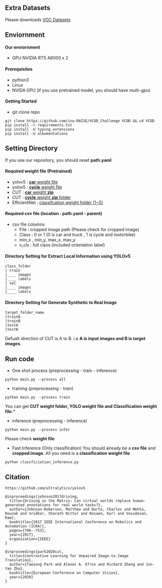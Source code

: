 ## Extra Datasets

Please downloads <a href='https://fcav.engin.umich.edu/projects/driving-in-the-matrix'>VOC Datasets</a>

## Enviornment

#### Our enviornment
- GPU NVIDIA RTS A6000 x 2
#### Prerequisites
- python3
- Linux
- NVIDA GPU (if you use pretrained model, you should have multi-gpu)
#### Getting Started
- git clone repo
```
git clone https://github.com/inu-RAISE/VCOD_Challenge VCOD && cd VCOD
pip install -r requirements.txt
pip install -U typing_extensions
pip install -U albumentations
```
## Setting Directory
If you use our repository, you should reset **path.yaml**

#### Required weight file (Pretrained)
- yolov5 :  <a href='https://drive.google.com/file/d/1pvCgh97NLJ0qfZpq8tUnpyosqoqX1FRa/view?usp=sharing'>**car** weight file</a>
- yolov5 : <a href='https://drive.google.com/file/d/1520eFOqhCOyvWlXdQf9GusIHkLnIRMui/view?usp=sharing'>**cycle** weight file</a>
- CUT : <a href='https://drive.google.com/file/d/1JlkQxBHxHFDGxbWjq3KR2ReoRHWAQGMc/view?usp=sharing'>**car** weight **zip** </a>
- CUT : <a href='https://drive.google.com/file/d/1H8QdT-fOEj-BvlGgc8XFiMSsWROqbrt7/view?usp=sharing'>**cycle** weight **zip** folder</a>
- EfficientNet : <a href='https://drive.google.com/drive/folders/1uPxwFl5-Eq_-2AFvZNvZ_r_Awpx95ida?usp=sharing'>classifcation weight folder (1~5) </a>

#### Required csv file (location : path.yaml - parent)
- csv file columns
  - File : cropped image path (Please check for cropped image)
  - Class : 0 or 1 (0 is car and truck , 1 is cycle and motorbike)
  - min_x , min_y, max_x, max_y
  - v_cls : full class (included orientation label)

#### Directory Setting for Extract Local Information using YOLOv5
```
class_folder
| train
|____ images
|____ labels
| val
|____ images
|____ labels
```
#### Directory Setting for Generate Synthetic to Real Image
```
target_folder_name
|trainA
|trainB
|testA
|testB
```
Defualt direction of CUT  is A to B. i.e **A is input images and B is target images**.

## Run code

- One shot process (preprocessing - train - inference)
 ```
 python main.py --process all 
```
- training (preprocessing - train)
```
python main.py --process train
```
You can get **CUT weight folder, YOLO weight file and Classification weight file.***
- inference (preprocessing - inference)
```
python main.py --process infer
```
Please check **weight file**
- Fast Inference (Only classification)
You should already be a **csv file** and **cropped image**. All you need is a **classification weight file**
```
python classficiation_inference.py
```
## Citation

```
https://github.com/ultralytics/yolov5

@inproceedings{johnson2017driving,
  title={Driving in the Matrix: Can virtual worlds replace human-generated annotations for real world tasks?},
  author={Johnson-Roberson, Matthew and Barto, Charles and Mehta, Rounak and Sridhar, Sharath Nittur and Rosaen, Karl and Vasudevan, Ram},
  booktitle={2017 IEEE International Conference on Robotics and Automation (ICRA)},
  pages={746--753},
  year={2017},
  organization={IEEE}
}

@inproceedings{park2020cut,
  title={Contrastive Learning for Unpaired Image-to-Image Translation},
  author={Taesung Park and Alexei A. Efros and Richard Zhang and Jun-Yan Zhu},
  booktitle={European Conference on Computer Vision},
  year={2020}
}
```
